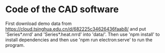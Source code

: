 # Code of the CAD software

First download demo data from https://cloud.tsinghua.edu.cn/d/682225c34626436faab8/ and put 'Series*.nrrd' and 'Series*.heat.nrrd' into 'data/'.
Then use 'npm install' to install dependencies and then use 'npm run electron:serve' to run the program.